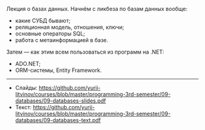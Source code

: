 Лекция о базах данных. Начнём с ликбеза по базам данных вообще:
- какие СУБД бывают;
- реляционная модель, отношения, ключи;
- основные операторы SQL;
- работа с метаинформацией в базе.

Затем — как этим всем пользоваться из программ на .NET:
- ADO.NET;
- ORM-системы, Entity Framework.

---

- Слайды: https://github.com/yurii-litvinov/courses/blob/master/programming-3rd-semester/09-databases/09-databases-slides.pdf
- Текст: https://github.com/yurii-litvinov/courses/blob/master/programming-3rd-semester/09-databases/09-databases-text.pdf